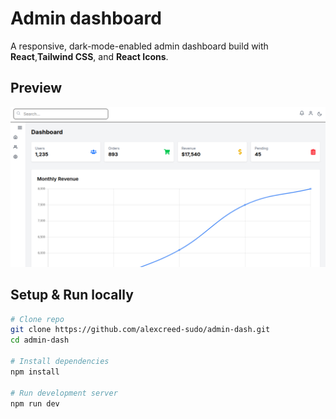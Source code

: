 # Admin dashboard

A responsive, dark-mode-enabled admin dashboard build with **React**,**Tailwind CSS**, and  **React Icons**.

## Preview

![screenshot](./screenshot.png) 

## Setup & Run locally

```bash
# Clone repo
git clone https://github.com/alexcreed-sudo/admin-dash.git
cd admin-dash

# Install dependencies
npm install

# Run development server
npm run dev